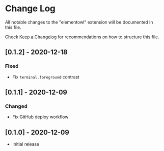 # Change Log

All notable changes to the "elementowl" extension will be documented in this file.

Check [Keep a Changelog](http://keepachangelog.com/) for recommendations on how to structure this file.

## [0.1.2] - 2020-12-18

### Fixed

- Fix `terminal.foreground` contrast

## [0.1.1] - 2020-12-09

### Changed

- Fix GitHub deploy workflow

## [0.1.0] - 2020-12-09

- Initial release
